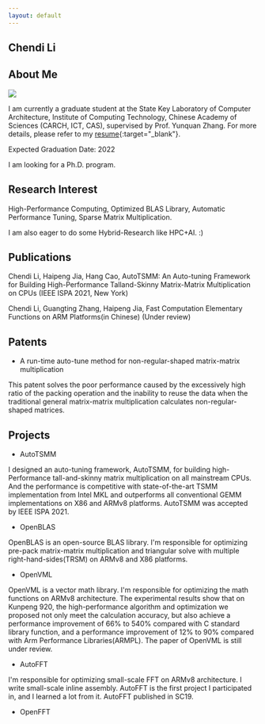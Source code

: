 ```yaml
---
layout: default
---
```


## Chendi Li

## About Me

<img class="profile-picture" src="sherlock.jpg">

I am currently a graduate student at the State Key Laboratory of Computer Architecture, Institute of Computing Technology, Chinese Academy of Sciences (CARCH, ICT, CAS), supervised by Prof. Yunquan Zhang. For more details, please refer to my [resume](https://www.chendi.gq/Chendi_Li_Resume.pdf){:target="_blank"}.

Expected Graduation Date: 2022

I am looking for a Ph.D. program.

## Research Interest

High-Performance Computing, Optimized BLAS Library, Automatic Performance Tuning, Sparse Matrix Multiplication.

I am also eager to do some Hybrid-Research like HPC+AI. :)

<!---
## News

2021.9.18 I found there are not many works on sparse matrix-matrix multiplication with fault-tolerant

2021.9.16 Recently, I'm doing some research on optimizing sparse matrix-matrix multiplication.

2021.7.13 It seems like SC is more likely to accept works about large-scale applications.

2021.6.14 I finished my paper. I have a plan about submitting a pull request to OpenBLAS, but I don't have enough time to test for all target architecture.
-->

## Publications

Chendi Li, Haipeng Jia, Hang Cao, AutoTSMM: An Auto-tuning Framework for Building High-Performance Talland-Skinny Matrix-Matrix Multiplication on CPUs (IEEE ISPA 2021, New York)

Chendi Li, Guangting Zhang, Haipeng Jia, Fast Computation Elementary Functions on ARM Platforms(in Chinese) (Under review)


## Patents
* A run-time auto-tune method for non-regular-shaped matrix-matrix multiplication


This patent solves the poor performance caused by the excessively high ratio of the packing operation and the inability to reuse the data when the traditional general matrix-matrix multiplication calculates non-regular-shaped matrices.

## Projects
* AutoTSMM


I designed an auto-tuning framework, AutoTSMM, for building high-Performance tall-and-skinny matrix multiplication on all mainstream CPUs. And the performance is competitive with state-of-the-art TSMM implementation from Intel MKL and outperforms all conventional GEMM implementations on X86 and ARMv8 platforms. AutoTSMM was accepted by IEEE ISPA 2021.

* OpenBLAS


OpenBLAS is an open-source BLAS library. I'm responsible for optimizing pre-pack matrix-matrix multiplication and triangular solve with multiple right-hand-sides(TRSM) on ARMv8 and X86 platforms.

* OpenVML

OpenVML is a vector math library. I'm responsible for optimizing the math functions on ARMv8 architecture. The experimental results show that on Kunpeng 920, the high-performance algorithm and optimization we proposed not only meet the calculation accuracy, but also achieve a performance improvement of 66% to 540% compared with C standard library function, and a performance improvement of 12% to 90% compared with Arm Performance Libraries(ARMPL). The paper of OpenVML is still under review.

* AutoFFT
  
I'm responsible for optimizing small-scale FFT on ARMv8 architecture. I write small-scale inline assembly. AutoFFT is the first project I participated in, and I learned a lot from it. AutoFFT published in SC19.

* OpenFFT
